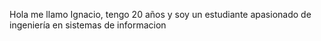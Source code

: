 Hola me llamo Ignacio, tengo 20 años y soy un estudiante apasionado de ingeniería en sistemas de informacion
